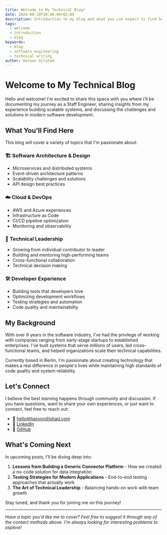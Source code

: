 ```yaml
---
title: Welcome to My Technical Blog!
date: 2024-08-29T10:00:00+02:00
description: Introduction to my blog and what you can expect to find here
tags:
  - welcome
  - introduction
  - blog
keywords:
  - blog
  - software engineering
  - technical writing
author: Haroon Dilshad
---
```


# Welcome to My Technical Blog

Hello and welcome! I'm excited to share this space with you where I'll be documenting my journey as a Staff Engineer, sharing insights from my experience building scalable systems, and discussing the challenges and solutions in modern software development.

## What You'll Find Here

This blog will cover a variety of topics that I'm passionate about:

### 🏗️ Software Architecture & Design
- Microservices and distributed systems
- Event-driven architecture patterns
- Scalability challenges and solutions
- API design best practices

### ☁️ Cloud & DevOps
- AWS and Azure experiences
- Infrastructure as Code
- CI/CD pipeline optimization
- Monitoring and observability

### 👥 Technical Leadership
- Growing from individual contributor to leader
- Building and mentoring high-performing teams
- Cross-functional collaboration
- Technical decision making

### 🛠️ Developer Experience
- Building tools that developers love
- Optimizing development workflows
- Testing strategies and automation
- Code quality and maintainability

## My Background

With over 9 years in the software industry, I've had the privilege of working with companies ranging from early-stage startups to established enterprises. I've built systems that serve millions of users, led cross-functional teams, and helped organizations scale their technical capabilities.

Currently based in Berlin, I'm passionate about creating technology that makes a real difference in people's lives while maintaining high standards of code quality and system reliability.

## Let's Connect

I believe the best learning happens through community and discussion. If you have questions, want to share your own experiences, or just want to connect, feel free to reach out:

- 📧 [hello@haroondilshad.com](mailto:hello@haroondilshad.com)
- 💼 [LinkedIn](https://linkedin.com/in/haroondilshad)
- 🐙 [GitHub](https://github.com/haroondilshad)

## What's Coming Next

In upcoming posts, I'll be diving deep into:

1. **Lessons from Building a Generic Connector Platform** - How we created a no-code solution for data integration
2. **Testing Strategies for Modern Applications** - End-to-end testing approaches that actually work
3. **The Art of Technical Leadership** - Balancing hands-on work with team growth

Stay tuned, and thank you for joining me on this journey!

---

*Have a topic you'd like me to cover? Feel free to suggest it through any of the contact methods above. I'm always looking for interesting problems to explore!*
